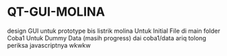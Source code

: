 # QT-GUI-MOLINA
design GUI untuk prototype bis listrik molina
Untuk Initial File di main folder Coba1
Untuk Dummy Data (masih progress) dai coba1/data
ariq tolong periksa javascriptnya wkwkw
